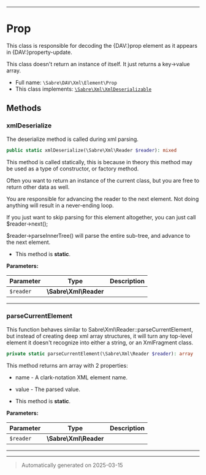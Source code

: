 ***

# Prop

This class is responsible for decoding the {DAV:}prop element as it appears
in {DAV:}property-update.

This class doesn't return an instance of itself. It just returns a
key->value array.

* Full name: `\Sabre\DAV\Xml\Element\Prop`
* This class implements:
[`\Sabre\Xml\XmlDeserializable`](../../../Xml/XmlDeserializable.md)




## Methods


### xmlDeserialize

The deserialize method is called during xml parsing.

```php
public static xmlDeserialize(\Sabre\Xml\Reader $reader): mixed
```

This method is called statically, this is because in theory this method
may be used as a type of constructor, or factory method.

Often you want to return an instance of the current class, but you are
free to return other data as well.

You are responsible for advancing the reader to the next element. Not
doing anything will result in a never-ending loop.

If you just want to skip parsing for this element altogether, you can
just call $reader->next();

$reader->parseInnerTree() will parse the entire sub-tree, and advance to
the next element.

* This method is **static**.




**Parameters:**

| Parameter | Type | Description |
|-----------|------|-------------|
| `$reader` | **\Sabre\Xml\Reader** |  |





***

### parseCurrentElement

This function behaves similar to Sabre\Xml\Reader::parseCurrentElement,
but instead of creating deep xml array structures, it will turn any
top-level element it doesn't recognize into either a string, or an
XmlFragment class.

```php
private static parseCurrentElement(\Sabre\Xml\Reader $reader): array
```

This method returns arn array with 2 properties:
* name - A clark-notation XML element name.
* value - The parsed value.

* This method is **static**.




**Parameters:**

| Parameter | Type | Description |
|-----------|------|-------------|
| `$reader` | **\Sabre\Xml\Reader** |  |





***


***
> Automatically generated on 2025-03-15

